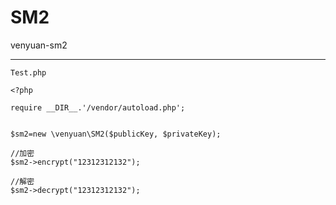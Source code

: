 # SM2
venyuan-sm2

------------------------

```
Test.php

<?php

require __DIR__.'/vendor/autoload.php';


$sm2=new \venyuan\SM2($publicKey, $privateKey);

//加密
$sm2->encrypt("12312312132");

//解密
$sm2->decrypt("12312312132");

```



